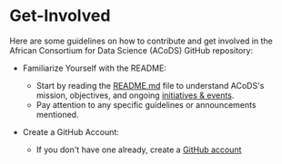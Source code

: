 # Get-Involved

Here are some guidelines on how to contribute and get involved in the African Consortium for Data Science (ACoDS) GitHub repository:

* Familiarize Yourself with the README:
    + Start by reading the [README.md](https://github.com/African-Consortium-for-Data-Science) file to understand ACoDS's mission, objectives, and ongoing [initiatives & events](https://github.com/African-Consortium-for-Data-Science/Events).
    + Pay attention to any specific guidelines or announcements mentioned.

* Create a GitHub Account:

    + If you don't have one already, create a [GitHub account](github.com)      

